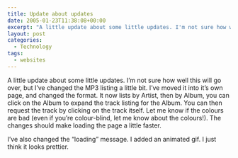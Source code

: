 ```yaml
---
title: Update about updates
date: 2005-01-23T11:38:08+00:00
excerpt: "A little update about some little updates. I'm not sure how well thiswill go over, but I've changed the MP3 listing a"
layout: post
categories:
  - Technology
tags:
  - websites
---
```

A little update about some little updates. I&#8217;m not sure how well this will go over, but I&#8217;ve changed the MP3 listing a little bit. I&#8217;ve moved it into it&#8217;s own page, and changed the format. It now lists by Artist, then by Album, you can click on the Album to expand the track listing for the Album. You can then request the track by clicking on the track itself. Let me know if the colours are bad (even if you&#8217;re colour-blind, let me know about the colours!). The changes should make loading the page a little faster.

I&#8217;ve also changed the &#8220;loading&#8221; message. I added an animated gif. I just think it looks prettier.